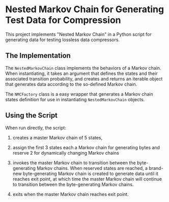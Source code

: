 Nested Markov Chain for Generating Test Data for Compression
============================================================

This project implements "Nested Markov Chain" in a Python script for 
generating data for testing lossless data compressors.

The Implementation
------------------

The `NestedMarkovChain` class implements the behaviors of a Markov chain.
When instantiating, it takes an argument that defines the states and their
associated transition probability, and creates and returns an iterable object
that generates data according to the so-defined Markov chain.

The `NMCFactory` class is a easy wrapper that generates a Markov chain states
definition for use in instantiating `NestedMarkovChain` objects.

Using the Script
----------------

When run directly, the script:

1. creates a master Markov chain of 5 states,

2. assign the first 3 states each a Markov chain for generating bytes and 
   reserve 2 for dynamically changing Markov chains

3. invokes the master Markov chain to transition between the byte-generating
   Markov chains. When reserved states are reached, a brand-new byte-generating
   Markov chain is created to generate data until it reaches exit point, at
   which time the master Markov chain will continue to transition between
   the byte-generating Markov chains.

4. exits when the master Markov chain reaches exit point.
